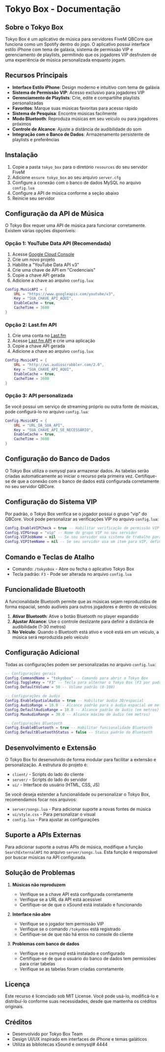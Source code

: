 # Tokyo Box - Documentação

## Sobre o Tokyo Box

Tokyo Box é um aplicativo de música para servidores FiveM QBCore que funciona como um Spotify dentro do jogo. O aplicativo possui interface estilo iPhone com tema de galáxia, sistema de permissão VIP e gerenciamento de playlists, permitindo que os jogadores VIP desfrutem de uma experiência de música personalizada enquanto jogam.

## Recursos Principais

- **Interface Estilo iPhone**: Design moderno e intuitivo com tema de galáxia
- **Sistema de Permissão VIP**: Acesso exclusivo para jogadores VIP
- **Gerenciamento de Playlists**: Crie, edite e compartilhe playlists personalizadas
- **Favoritos**: Marque suas músicas favoritas para acesso rápido
- **Sistema de Pesquisa**: Encontre músicas facilmente
- **Modo Bluetooth**: Reproduza músicas em seu veículo ou para jogadores próximos
- **Controle de Alcance**: Ajuste a distância de audibilidade do som
- **Integração com o Banco de Dados**: Armazenamento persistente de playlists e preferências

## Instalação

1. Copie a pasta `tokyo_box` para o diretório `resources` do seu servidor FiveM
2. Adicione `ensure tokyo_box` ao seu arquivo `server.cfg`
3. Configure a conexão com o banco de dados MySQL no arquivo `config.lua`
4. Configure a API de música conforme a seção abaixo
5. Reinicie seu servidor

## Configuração da API de Música

O Tokyo Box requer uma API de música para funcionar corretamente. Existem várias opções disponíveis:

### Opção 1: YouTube Data API (Recomendada)

1. Acesse [Google Cloud Console](https://console.cloud.google.com/)
2. Crie um novo projeto
3. Habilite a "YouTube Data API v3"
4. Crie uma chave de API em "Credenciais"
5. Copie a chave API gerada
6. Adicione a chave ao arquivo `config.lua`:

```lua
Config.MusicAPI = {
    URL = "https://www.googleapis.com/youtube/v3",
    Key = "SUA_CHAVE_API_AQUI",
    EnableCache = true,
    CacheTime = 3600
}
```

### Opção 2: Last.fm API

1. Crie uma conta no [Last.fm](https://www.last.fm/)
2. Acesse [Last.fm API](https://www.last.fm/api/account/create) e crie uma aplicação
3. Copie a chave API gerada
4. Adicione a chave ao arquivo `config.lua`:

```lua
Config.MusicAPI = {
    URL = "http://ws.audioscrobbler.com/2.0",
    Key = "SUA_CHAVE_API_AQUI",
    EnableCache = true,
    CacheTime = 3600
}
```

### Opção 3: API personalizada

Se você possui um serviço de streaming próprio ou outra fonte de músicas, pode configurá-lo no arquivo `config.lua`:

```lua
Config.MusicAPI = {
    URL = "URL_DA_SUA_API",
    Key = "SUA_CHAVE_API_SE_NECESSÁRIO",
    EnableCache = true,
    CacheTime = 3600
}
```

## Configuração do Banco de Dados

O Tokyo Box utiliza o oxmysql para armazenar dados. As tabelas serão criadas automaticamente ao iniciar o recurso pela primeira vez. Certifique-se de que a conexão com o banco de dados está configurada corretamente no seu servidor QBCore.

## Configuração do Sistema VIP

Por padrão, o Tokyo Box verifica se o jogador possui o grupo "vip" do QBCore. Você pode personalizar as verificações VIP no arquivo `config.lua`:

```lua
Config.EnableVIPCheck = true -- Habilitar verificação de permissão VIP
Config.VIPGroup = "vip" -- Nome do grupo VIP no seu servidor
Config.VIPJobName = nil -- Se seu servidor usa sistema de trabalho para VIP, defina o nome aqui
Config.VIPItemName = nil -- Se seu servidor usa um item para VIP, defina o nome aqui
```

## Comando e Teclas de Atalho

- Comando: `/tokyobox` - Abre ou fecha o aplicativo Tokyo Box
- Tecla padrão: `F3` - Pode ser alterada no arquivo `config.lua`

## Funcionalidade Bluetooth

A funcionalidade Bluetooth permite que as músicas sejam reproduzidas de forma espacial, sendo audíveis para outros jogadores e dentro de veículos:

1. **Ativar Bluetooth**: Ative o botão Bluetooth no player expandido
2. **Ajustar Alcance**: Use o controle deslizante para definir a distância de audibilidade (1-30 metros)
3. **No Veículo**: Quando o Bluetooth está ativo e você está em um veículo, a música será reproduzida pelo veículo

## Configuração Adicional

Todas as configurações podem ser personalizadas no arquivo `config.lua`:

```lua
-- Configurações gerais
Config.CommandName = "tokyobox" -- Comando para abrir o Tokyo Box
Config.ToggleKey = "F3" -- Tecla para alternar o Tokyo Box (F3 por padrão)
Config.DefaultVolume = 50 -- Volume padrão (0-100)

-- Configurações de áudio
Config.EnableSpatialAudio = true -- Habilitar áudio 3D/espacial
Config.AudioRange = 10.0 -- Alcance padrão para o áudio espacial em metros
Config.DefaultAudioRange = 10.0 -- Alcance padrão de áudio (em metros)
Config.MaxAudioRange = 30.0 -- Alcance máximo de áudio (em metros)

-- Configurações Bluetooth
Config.EnableBluetooth = true -- Habilitar funcionalidade Bluetooth
Config.DefaultBluetoothStatus = false -- Status padrão do Bluetooth
```

## Desenvolvimento e Extensão

O Tokyo Box foi desenvolvido de forma modular para facilitar a extensão e personalização. A estrutura do projeto é:

- `client/` - Scripts do lado do cliente
- `server/` - Scripts do lado do servidor
- `ui/` - Interface do usuário (HTML, CSS, JS)

Se você deseja estender a funcionalidade ou personalizar o Tokyo Box, recomendamos focar nos arquivos:

- `server/songs.lua` - Para adicionar suporte a novas fontes de música
- `ui/style.css` - Para personalizar o visual
- `config.lua` - Para ajustar as configurações

## Suporte a APIs Externas

Para adicionar suporte a outras APIs de música, modifique a função `SearchExternalAPI` no arquivo `server/songs.lua`. Esta função é responsável por buscar músicas na API configurada.

## Solução de Problemas

1. **Músicas não reproduzem**
   - Verifique se a chave API está configurada corretamente
   - Verifique se a URL da API está acessível
   - Certifique-se de que o xSound está instalado e funcionando

2. **Interface não abre**
   - Verifique se o jogador tem permissão VIP
   - Verifique se o comando `/tokyobox` está registrado
   - Certifique-se de que não há erros no console do cliente

3. **Problemas com banco de dados**
   - Verifique se o oxmysql está instalado e configurado
   - Certifique-se de que o usuário do banco de dados tem permissões para criar tabelas
   - Verifique se as tabelas foram criadas corretamente

## Licença

Este recurso é licenciado sob MIT License. Você pode usá-lo, modificá-lo e distribuí-lo conforme suas necessidades, desde que mantenha os créditos originais.

## Créditos

- Desenvolvido por Tokyo Box Team
- Design UI/UX inspirado em interfaces de iPhone e temas galáticos
- Utiliza as bibliotecas xSound e oxmysql# 4444
